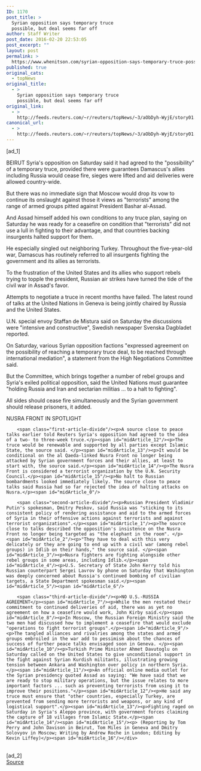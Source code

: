 ```yaml
---
ID: 1170
post_title: >
  Syrian opposition says temporary truce
  possible, but deal seems far off
author: Staff Writer
post_date: 2016-02-20 22:53:05
post_excerpt: ""
layout: post
permalink: >
  https://www.whenitson.com/syrian-opposition-says-temporary-truce-possible-but-deal-seems-far-off/
published: true
original_cats:
  - topNews
original_title:
  - >
    Syrian opposition says temporary truce
    possible, but deal seems far off
original_link:
  - >
    http://feeds.reuters.com/~r/reuters/topNews/~3/aObDyh-WyjE/story01.htm
canonical_url:
  - >
    http://feeds.reuters.com/~r/reuters/topNews/~3/aObDyh-WyjE/story01.htm
---
```

 [ad_1]
<br><div id="articleText">
<span id="midArticle_start"/>

<span class="focusParagraph" readability="6"><p><span class="articleLocation">BEIRUT</span> Syria's opposition on Saturday said it had agreed to the "possibility" of a temporary truce, provided there were guarantees Damascus's allies including Russia would cease fire, sieges were lifted and aid deliveries were allowed country-wide.</p></span><span id="midArticle_0"/><p>But there was no immediate sign that Moscow would drop its vow to continue its onslaught against those it views as "terrorists" among the range of armed groups pitted against President Bashar al-Assad.    </p><span id="midArticle_1"/><p>And Assad himself added his own conditions to any truce plan, saying on Saturday he was ready for a ceasefire on condition that "terrorists" did not use a lull in fighting to their advantage, and that countries backing insurgents halted support for them.</p><span id="midArticle_2"/><p>He especially singled out neighboring Turkey. Throughout the five-year-old war, Damascus has routinely referred to all insurgents fighting the government and its allies as terrorists. </p><span id="midArticle_3"/><p>To the frustration of the United States and its allies who support rebels trying to topple the president, Russian air strikes have turned the tide of the civil war in Assad's favor. </p><span id="midArticle_4"/><p>Attempts to negotiate a truce in recent months have failed. The latest round of talks at the United Nations in Geneva is being jointly chaired by Russia and the United States. </p><span id="midArticle_5"/><p>U.N. special envoy Staffan de Mistura said on Saturday the discussions were "intensive and constructive", Swedish newspaper Svenska Dagbladet reported.</p><span id="midArticle_6"/><p>On Saturday, various Syrian opposition factions "expressed agreement on the possibility of reaching a temporary truce deal, to be reached through international mediation", a statement from the High Negotiations Committee said.</p><span id="midArticle_7"/><p>But the Committee, which brings together a number of rebel groups and Syria's exiled political opposition, said the United Nations must guarantee "holding Russia and Iran and sectarian militias ... to a halt to fighting".</p><span id="midArticle_8"/><p>All sides should cease fire simultaneously and the Syrian government should release prisoners, it added.</p><span id="midArticle_9"/><span id="midArticle_10"/><p>NUSRA FRONT IN SPOTLIGHT</p><span id="midArticle_11"/>
        
        <span class="first-article-divide"/><p>A source close to peace talks earlier told Reuters Syria's opposition had agreed to the idea of a two- to three-week truce.</p><span id="midArticle_12"/><p>The truce would be renewable and supported by all parties except Islamic State, the source said. </p><span id="midArticle_13"/><p>It would be conditional on the al Qaeda-linked Nusra Front no longer being attacked by Syrian government forces and their allies, at least to start with, the source said.</p><span id="midArticle_14"/><p>The Nusra Front is considered a terrorist organization by the U.N. Security Council.</p><span id="midArticle_15"/><p>No halt to Russian bombardments looked immediately likely. The source close to peace talks said Russia had so far rejected the idea of halting attacks on Nusra.</p><span id="midArticle_0"/>
        
        <span class="second-article-divide"/><p>Russian President Vladimir Putin's spokesman, Dmitry Peskov, said Russia was "sticking to its consistent policy of rendering assistance and aid to the armed forces of Syria in their offensive actions against terrorists and against terrorist organizations".</p><span id="midArticle_1"/><p>The source close to talks described the opposition's insistence on the Nusra Front no longer being targeted as "the elephant in the room". </p><span id="midArticle_2"/><p>"They have to deal with this very delicately or they are going to end up with a civil war (among rebel groups) in Idlib on their hands," the source said. </p><span id="midArticle_3"/><p>Nusra fighters are fighting alongside other rebel groups in some areas, including Idlib.</p><span id="midArticle_4"/><p>U.S. Secretary of State John Kerry told his Russian counterpart Sergei Lavrov by phone on Saturday that Washington was deeply concerned about Russia's continued bombing of civilian targets, a State Department spokesman said.</p><span id="midArticle_5"/><span id="midArticle_6"/>
        
        <span class="third-article-divide"/><p>NO U.S.-RUSSIA AGREEMENT</p><span id="midArticle_7"/><p>While the men restated their commitment to continued deliveries of aid, there was as yet no agreement on how a ceasefire would work, John Kirby said.</p><span id="midArticle_8"/><p>In Moscow, the Russian Foreign Ministry said the two men had discussed how to implement a ceasefire that would exclude "operations to fight terrorist groups".</p><span id="midArticle_9"/><p>The tangled alliances and rivalries among the states and armed groups embroiled in the war add to pessimism about the chances of success of further peace talks envisaged soon in Geneva. </p><span id="midArticle_10"/><p>Turkish Prime Minister Ahmet Davutoglu on Saturday called on the United States to give unconditional support in the fight against Syrian Kurdish militants, illustrating growing tension between Ankara and Washington over policy in northern Syria.</p><span id="midArticle_11"/><p>An official online media outlet for the Syrian presidency quoted Assad as saying: "We have said that we are ready to stop military operations, but the issue relates to more important factors ... such as preventing terrorists from using it to improve their positions."</p><span id="midArticle_12"/><p>He said any truce must ensure that "other countries, especially Turkey, are prevented from sending more terrorists and weapons, or any kind of logistical support".</p><span id="midArticle_13"/><p>Fighting raged on Saturday in Syria's Aleppo province, with government forces claiming the capture of 18 villages from Islamic State.</p><span id="midArticle_14"/><span id="midArticle_15"/><p> (Reporting by Tom Perry and John Davison in Beirut, Tom Miles in Geneva and Dmitry Solovyov in Moscow; Writing by Andrew Roche in London; Editing by Kevin Liffey)</p><span id="midArticle_16"/></div>
<br>[ad_2]
<br><a href="http://feeds.reuters.com/~r/reuters/topNews/~3/aObDyh-WyjE/story01.htm">Source </a>